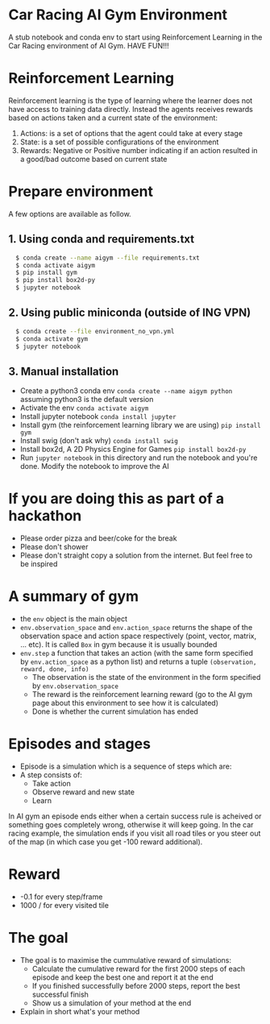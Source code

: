 # Car Racing AI Gym Environment

A stub notebook and conda env to start using Reinforcement Learning in the Car Racing environment of AI Gym. HAVE FUN!!!

# Reinforcement Learning

Reinforcement learning is the type of learning where the learner does not have access to training data directly. Instead the agents receives rewards based on actions taken and a current state of the environment:
1. Actions: is a set of options that the agent could take at every stage
2. State: is a set of possible configurations of the environment
3. Rewards: Negative or Positive number indicating if an action resulted in a good/bad outcome based on current state

# Prepare environment

A few options are available as follow.

## 1. Using conda and requirements.txt

```bash
  $ conda create --name aigym --file requirements.txt
  $ conda activate aigym
  $ pip install gym
  $ pip install box2d-py
  $ jupyter notebook
```

## 2. Using public miniconda (outside of ING VPN)

```bash
  $ conda create --file environment_no_vpn.yml
  $ conda activate gym
  $ jupyter notebook
```


## 3. Manual installation

* Create a python3 conda env ```conda create --name aigym python``` assuming python3 is the default version
* Activate the env ```conda activate aigym```
* Install jupyter notebook ```conda install jupyter```
* Install gym (the reinforcement learning library we are using) ```pip install gym```
* Install swig (don't ask why) ```conda install swig```
* Install box2d, A 2D Physics Engine for Games ```pip install box2d-py```
* Run ```jupyter notebook``` in this directory and run the notebook and you're done. Modify the notebook to improve the AI

# If you are doing this as part of a hackathon

* Please order pizza and beer/coke for the break
* Please don't shower
* Please don't straight copy a solution from the internet. But feel free to be inspired

# A summary of gym

* the ```env``` object is the main object
* ```env.observation_space``` and ```env.action_space``` returns the shape of the observation space and action space respectively (point, vector, matrix, ... etc). It is called ```Box``` in gym because it is usually bounded
* ```env.step``` a function that takes an action (with the same form specified by ```env.action_space``` as a python list) and returns a tuple ```(observation, reward, done, info)```
  * The observation is the state of the environment in the form specified by ```env.observation_space```
  * The reward is the reinforcement learning reward (go to the AI gym page about this environment to see how it is calculated)
  * Done is whether the current simulation has ended
  
# Episodes and stages

* Episode is a simulation which is a sequence of steps which are:
* A step consists of:
  * Take action
  * Observe reward and new state
  * Learn
  
In AI gym an episode ends either when a certain success rule is acheived or something goes completely wrong, otherwise it will keep going. In the car racing example, the simulation ends if you visit all road tiles or you steer out of the map (in which case you get -100 reward additional).

# Reward

* -0.1 for every step/frame
* 1000 / <number of road tiles> for every visited tile
  
# The goal

* The goal is to maximise the cummulative reward of simulations:
  * Calculate the cumulative reward for the first 2000 steps of each episode and keep the best one and report it at the end
  * If you finished successfully before 2000 steps, report the best successful finish
  * Show us a simulation of your method at the end
* Explain in short what's your method
